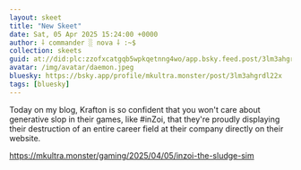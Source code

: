 ```yaml
---
layout: skeet
title: "New Skeet"
date: Sat, 05 Apr 2025 15:24:00 +0000
author: ⸸ commander ░ nova ⸸ :~$
collection: skeets
guid: at://did:plc:zzofxcatgqb5wpkqetnng4wo/app.bsky.feed.post/3lm3ahgrdl22x
avatar: /img/avatar/daemon.jpeg
bluesky: https://bsky.app/profile/mkultra.monster/post/3lm3ahgrdl22x
tags: [bluesky]
---
```


Today on my blog, Krafton is so confident that you won't care about generative slop in their games, like #inZoi, that they're proudly displaying their destruction of an entire career field at their company directly on their website.

<a href="https://mkultra.monster/gaming/2025/04/05/inzoi-the-sludge-sim" target="_blank">https://mkultra.monster/gaming/2025/04/05/inzoi-the-sludge-sim</a>
